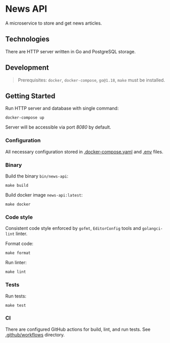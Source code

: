 # News API

A microservice to store and get news articles.

## Technologies

There are HTTP server written in Go and PostgreSQL storage.

## Development

> Prerequisites: `docker`, `docker-compose`, `go@1.18`, `make` must be installed.

## Getting Started

Run HTTP server and database with single command:

```shell
docker-compose up
```

Server will be accessible via port *8080* by default.

### Configuration

All necessary configuration stored in [.docker-compose.yaml](`docker-compose.yaml`) and [.env](`.env`) files.

### Binary

Build the binary `bin/news-api`:

```shell
make build
```

Build docker image `news-api:latest`:

```shell
make docker
```

### Code style

Consistent code style enforced by `gofmt`, `EditorConfig` tools and `golangci-lint` linter.

Format code:

```shell
make format
```

Run linter:

```shell
make lint
```

### Tests

Run tests:

```shell
make test
```

### CI

There are configured GitHub actions for build, lint, and run tests.
See [.github/workflows](.github/workflows) directory.
